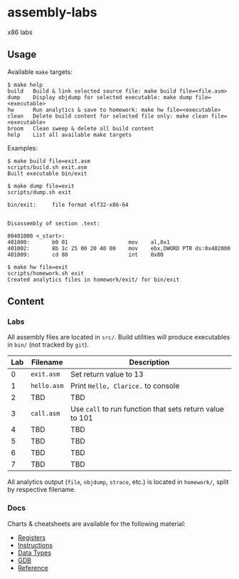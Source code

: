 # assembly-labs
x86 labs

## Usage
Available `make` targets:
```
$ make help
build   Build & link selected source file: make build file=<file.asm>
dump    Display objdump for selected executable: make dump file=<executable>
hw      Run analytics & save to homework: make hw file=<executable>
clean   Delete build content for selected file only: make clean file=<executable>
broom   Clean sweep & delete all build content
help    List all available make targets
```
Examples:
```
$ make build file=exit.asm
scripts/build.sh exit.asm
Built executable bin/exit
```
```
$ make dump file=exit
scripts/dump.sh exit

bin/exit:     file format elf32-x86-64


Disassembly of section .text:

00401000 <_start>:
401000:       b0 01                   mov    al,0x1
401002:       8b 1c 25 00 20 40 00    mov    ebx,DWORD PTR ds:0x402000
401009:       cd 80                   int    0x80
```

```
$ make hw file=exit
scripts/homework.sh exit
Created analytics files in homework/exit/ for bin/exit
```

## Content
### Labs
All assembly files are located in `src/`. Build utilities will produce executables in `bin/` (not tracked by `git`). 

| Lab      | Filename | Description |
| ----------- | ----------- | -----------  |
| 0   | `exit.asm` | Set return value to 13 |
| 1   | `hello.asm` | Print `Hello, Clarice.` to console |
| 2   | TBD        | TBD |
| 3   | `call.asm` | Use `call` to run function that sets return value to 101 |
| 4   | TBD        | TBD |
| 5   | TBD        | TBD |
| 6   | TBD        | TBD |
| 7   | TBD        | TBD |

All analytics output (`file`, `objdump`, `strace`, etc.) is located in `homework/`, split by respective filename.

### Docs
Charts & cheatsheets are available for the following material:
- [Registers](docs/registers.md)
- [Instructions](docs/instructions.md)
- [Data Types](docs/data_types.md)
- [GDB](docs/gdb.md)
- [Reference](docs/reference.md)
